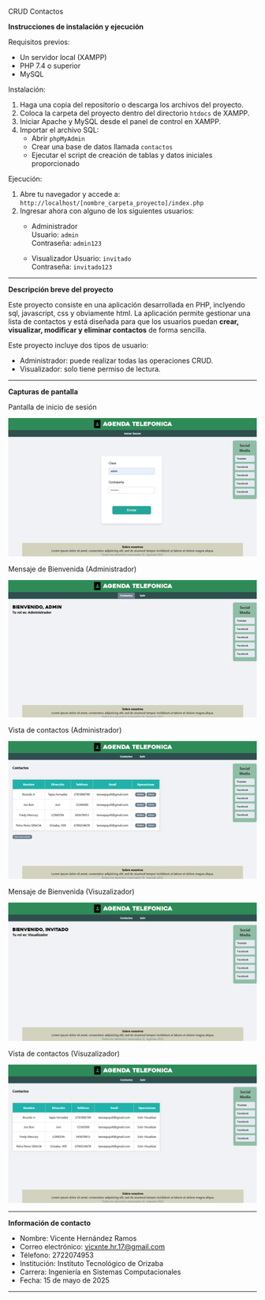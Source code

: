 CRUD Contactos

**Instrucciones de instalación y ejecución**

Requisitos previos:
- Un servidor local (XAMPP)
- PHP 7.4 o superior
- MySQL

Instalación:
1. Haga una copia del repositorio o descarga los archivos del proyecto.
2. Coloca la carpeta del proyecto dentro del directorio `htdocs` de XAMPP.
3. Iniciar Apache y MySQL desde el panel de control en XAMPP.
4. Importar el archivo SQL:
   - Abrir `phpMyAdmin`
   - Crear una base de datos llamada `contactos`
   - Ejecutar el script de creación de tablas y datos iniciales proporcionado

Ejecución:
1. Abre tu navegador y accede a:  
   `http://localhost/[nombre_carpeta_proyecto]/index.php`
2. Ingresar ahora con alguno de los siguientes usuarios:
   - Administrador  
     Usuario: `admin`  
     Contraseña: `admin123`

   - Visualizador
     Usuario: `invitado`  
     Contraseña: `invitado123`

---

**Descripción breve del proyecto**

Este proyecto consiste en una aplicación desarrollada en PHP, inclyendo sql, javascript, css y obviamente html. La aplicación permite gestionar una lista de contactos y está diseñada para que los usuarios puedan **crear, visualizar, modificar y eliminar contactos** de forma sencilla.

Este proyecto incluye dos tipos de usuario:
- Administrador: puede realizar todas las operaciones CRUD.
- Visualizador: solo tiene permiso de lectura.

---

**Capturas de pantalla**

Pantalla de inicio de sesión

![](img/login.png)

Mensaje de Bienvenida (Administrador)

![](img/bienvenida_admin.png)

Vista de contactos (Administrador)

![](img/vista_admin.png)

Mensaje de Bienvenida (Visuzalizador)

![](img/bienvenida_invitado.png)

Vista de contactos (Visuzalizador)

![](img/vista_invitado.png)

---

**Información de contacto**

- Nombre: Vicente Hernández Ramos
- Correo electrónico: vicxnte.hr.17@gmail.com
- Télefono: 2722074953
- Institución: Instituto Tecnológico de Orizaba  
- Carrera: Ingeniería en Sistemas Computacionales  
- Fecha: 15 de mayo de 2025

---
